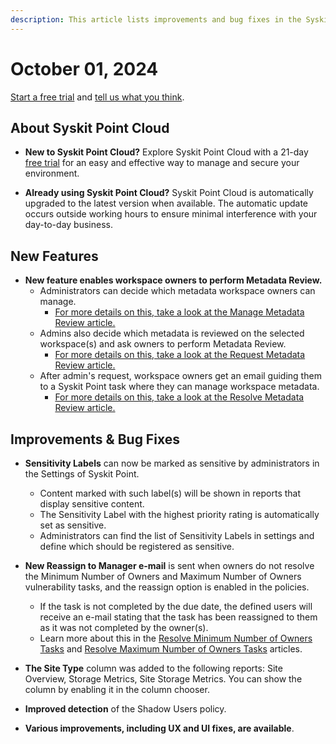 ```yaml
---
description: This article lists improvements and bug fixes in the Syskit Point Cloud version 2024.5.64.2
---
```


# October 01, 2024

[Start a free trial](https://www.syskit.com/products/point/free-trial/) and [tell us what you think](https://www.syskit.com/company/contact-us/).

## About Syskit Point Cloud

* **New to Syskit Point Cloud?** Explore Syskit Point Cloud with a 21-day [free trial](https://www.syskit.com/products/point/free-trial/) for an easy and effective way to manage and secure your environment.

* **Already using Syskit Point Cloud?** Syskit Point Cloud is automatically upgraded to the latest version when available. The automatic update occurs outside working hours to ensure minimal interference with your day-to-day business.

## New Features

* **New feature enables workspace owners to perform Metadata Review.**
    * Administrators can decide which metadata workspace owners can manage. 
        * [For more details on this, take a look at the Manage Metadata Review article.](../../governance-and-automation/metadata-review/manage-metadata-review.md)
    * Admins also decide which metadata is reviewed on the selected workspace(s) and ask owners to perform Metadata Review.
        * [For more details on this, take a look at the Request Metadata Review article.](../../governance-and-automation/metadata-review/request-metadata-review.md)
    * After admin's request, workspace owners get an email guiding them to a Syskit Point task where they can manage workspace metadata.
        * [For more details on this, take a look at the Resolve Metadata Review article.](../../point-collaborators/resolve-governance-tasks/metadata-review.md) 


## Improvements & Bug Fixes

* **Sensitivity Labels** can now be marked as sensitive by administrators in the Settings of Syskit Point. 
    * Content marked with such label(s) will be shown in reports that display sensitive content.
    * The Sensitivity Label with the highest priority rating is automatically set as sensitive.
    * Administrators can find the list of Sensitivity Labels in settings and define which should be registered as sensitive.

* **New Reassign to Manager e-mail** is sent when owners do not resolve the Minimum Number of Owners and Maximum Number of Owners vulnerability tasks, and the reassign option is enabled in the policies.
    * If the task is not completed by the due date, the defined users will receive an e-mail stating that the task has been reassigned to them as it was not completed by the owner(s).
    * Learn more about this in the [Resolve Minimum Number of Owners Tasks](../../point-collaborators/resolve-governance-tasks/minimum-number-of-owners.md) and [Resolve Maximum Number of Owners Tasks](../../point-collaborators/resolve-governance-tasks/maximum-number-of-owners.md) articles. 

* **The Site Type** column was added to the following reports: Site Overview, Storage Metrics, Site Storage Metrics. You can show the column by enabling it in the column chooser.

* **Improved detection** of the Shadow Users policy.

* **Various improvements, including UX and UI fixes, are available**.